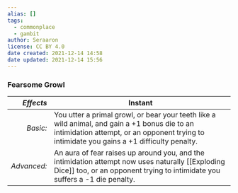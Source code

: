 ```yaml
---
alias: []
tags:
  - commonplace
  - gambit
author: Seraaron
license: CC BY 4.0
date created: 2021-12-14 14:58
date updated: 2021-12-14 15:56
---
```


### Fearsome Growl

|   _Effects_ | Instant                                                                                                                                                                                     |
| ----------: | ------------------------------------------------------------------------------------------------------------------------------------------------------------------------------------------- |
|    _Basic:_ | You utter a primal growl, or bear your teeth like a wild animal, and gain a +1 bonus die to an intimidation attempt, or an opponent trying to intimidate you gains a +1 difficulty penalty. |
| _Advanced:_ | An aura of fear raises up around you, and the intimidation attempt now uses naturally [[Exploding Dice]] too, or an opponent trying to intimidate you suffers a -1 die penalty.             |
